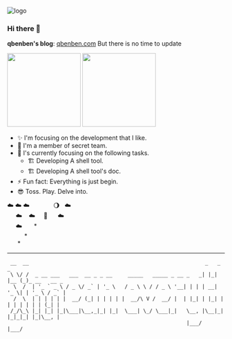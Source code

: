 ![logo](https://user-images.githubusercontent.com/40693636/136720978-07c713f8-7bca-4520-baf7-bb6ef5c31664.png)

### Hi there 👋

**qbenben's blog**: [qbenben.com](https://www.qbenben.com)
But there is no time to update



<p >
  <img src="https://github-readme-stats.vercel.app/api?username=Zhengqbbb" height="170">
  <img src="https://github-readme-stats.vercel.app/api/top-langs/?username=Zhengqbbb&layout=compact" height="170">
</p>

- ✨  I'm focusing on the development that I like.
- 🏢  I'm a member of secret team.
- 🌱  I's currently focusing on the following tasks.
  - 🏗  Developing A shell tool.
  - 🏗  Developing A shell tool's doc.
- ⚡  Fun fact: Everything is just begin. 
- 😎  Toss. Play. Delve into.

☁️&nbsp;☁️&nbsp;☁️&nbsp;&nbsp;&nbsp;&nbsp;&nbsp;&nbsp;&nbsp;&nbsp;&nbsp;&nbsp;&nbsp;&nbsp;&nbsp;&nbsp;🌖 &nbsp;&nbsp;☁️<br/>
&nbsp;&nbsp;&nbsp;&nbsp;&nbsp;☁️&nbsp;&nbsp;&nbsp; ☁️ &nbsp;&nbsp;&nbsp; 🚀 &nbsp; &nbsp;&nbsp;&nbsp;☁️ <br/>
&nbsp;&nbsp;&nbsp;&nbsp;&nbsp;☁️&nbsp;&nbsp;&nbsp;&nbsp;&nbsp;&nbsp;&nbsp;* <br/>
&nbsp;&nbsp;&nbsp;&nbsp;&nbsp;&nbsp;&nbsp;&nbsp;&nbsp;&nbsp;* <br/>
&nbsp;&nbsp;&nbsp;&nbsp;&nbsp;&nbsp;*

---
```
 __  __                                                         _   _     _             
 \ \/ /  _ __ ___   ___  __ _ _ __     _____   _____ _ __ _   _| |_| |__ (_)_ __   __ _ 
  \  /  | '_ ` _ \ / _ \/ _` | '_ \   / _ \ \ / / _ \ '__| | | | __| '_ \| | '_ \ / _` |
  /  \  | | | | | |  __/ (_| | | | | |  __/\ V /  __/ |  | |_| | |_| | | | | | | | (_| |
 /_/\_\ |_| |_| |_|\___|\__,_|_| |_|  \___| \_/ \___|_|   \__, |\__|_| |_|_|_| |_|\__, |
                                                          |___/                   |___/  
```
